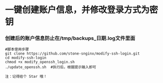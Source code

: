 # 一键创建账户信息，并修改登录方式为密钥

### 创建后的账户信息防止在/tmp/backups_日期.log文件里面

```
#脚本使用步骤
git clone https://github.com/stone-snginx/modify-ssh-login.git
cd modify-ssh-login
chmod +x modify_openssh_login.sh
./update_openssh.sh  #执行后，根据提示输入即可
```

`注：记得给个 Star 哦！`

